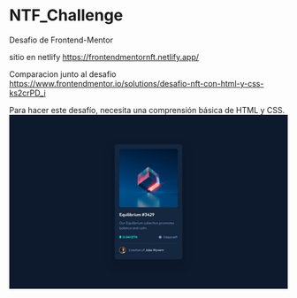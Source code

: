 # NTF_Challenge
Desafio de Frontend-Mentor

sitio en netlify https://frontendmentornft.netlify.app/

Comparacion junto al desafio https://www.frontendmentor.io/solutions/desafio-nft-con-html-y-css-ks2crPD_i

Para hacer este desafío, necesita una comprensión básica de HTML y CSS.
![Image text](https://github.com/fernando5498/NTF_Challenge/blob/main/design/desktop-design.jpg)
